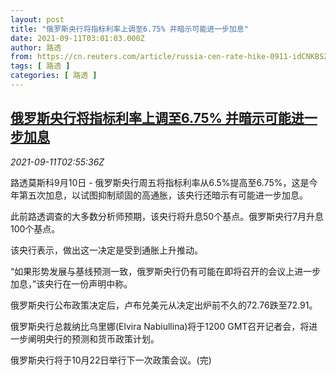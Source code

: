 ```yaml
---
layout: post
title: "俄罗斯央行将指标利率上调至6.75% 并暗示可能进一步加息"
date: 2021-09-11T03:01:03.000Z
author: 路透
from: https://cn.reuters.com/article/russia-cen-rate-hike-0911-idCNKBS2G701U
tags: [ 路透 ]
categories: [ 路透 ]
---
```

<!--1631329263000-->
[俄罗斯央行将指标利率上调至6.75% 并暗示可能进一步加息](https://cn.reuters.com/article/russia-cen-rate-hike-0911-idCNKBS2G701U)
------

<div>
<div><i>2021-09-11T02:55:36Z</i></div><p>路透莫斯科9月10日 - 俄罗斯央行周五将指标利率从6.5%提高至6.75%，这是今年第五次加息，以试图抑制顽固的高通胀，该央行还暗示有可能进一步加息。</p><p>此前路透调查的大多数分析师预期，该央行将升息50个基点。俄罗斯央行7月升息100个基点。</p><p>该央行表示，做出这一决定是受到通胀上升推动。</p><p>“如果形势发展与基线预测一致，俄罗斯央行仍有可能在即将召开的会议上进一步加息，”该央行在一份声明中称。</p><p>俄罗斯央行公布政策决定后，卢布兑美元从决定出炉前不久的72.76跌至72.91。</p><p>俄罗斯央行总裁纳比乌里娜(Elvira Nabiullina)将于1200 GMT召开记者会，将进一步阐明央行的预测和货币政策计划。</p><p>俄罗斯央行将于10月22日举行下一次政策会议。(完)</p>
</div>
